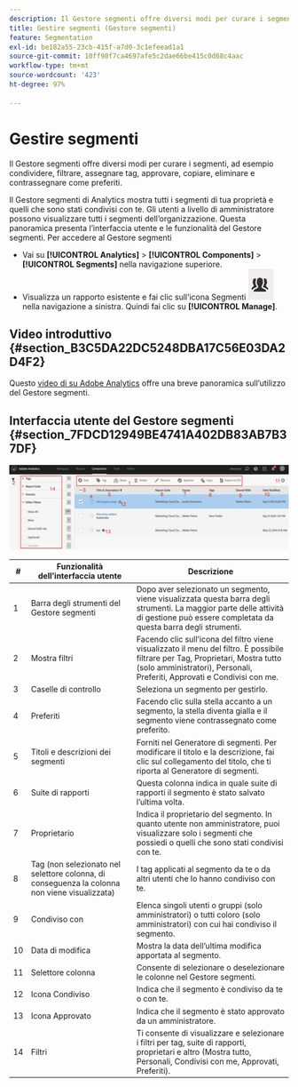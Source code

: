 ```yaml
---
description: Il Gestore segmenti offre diversi modi per curare i segmenti, ad esempio condividere, filtrare, assegnare tag, approvare, copiare, eliminare e contrassegnare come preferiti.
title: Gestire segmenti (Gestore segmenti)
feature: Segmentation
exl-id: be182a55-23cb-415f-a7d0-3c1efeead1a1
source-git-commit: 10ff98f7ca4697afe5c2dae66be415c0d68c4aac
workflow-type: tm+mt
source-wordcount: '423'
ht-degree: 97%

---
```


# Gestire segmenti

Il Gestore segmenti offre diversi modi per curare i segmenti, ad esempio condividere, filtrare, assegnare tag, approvare, copiare, eliminare e contrassegnare come preferiti.

Il Gestore segmenti di Analytics mostra tutti i segmenti di tua proprietà e quelli che sono stati condivisi con te. Gli utenti a livello di amministratore possono visualizzare tutti i segmenti dell’organizzazione. Questa panoramica presenta l’interfaccia utente e le funzionalità del Gestore segmenti. Per accedere al Gestore segmenti

* Vai su **[!UICONTROL Analytics]** > **[!UICONTROL Components]** > **[!UICONTROL Segments]** nella navigazione superiore.
* Visualizza un rapporto esistente e fai clic sull’icona Segmenti ![](assets/segment_icon.png) nella navigazione a sinistra. Quindi fai clic su **[!UICONTROL Manage]**.

## Video introduttivo {#section_B3C5DA22DC5248DBA17C56E03DA2D4F2}

Questo [video di su Adobe Analytics](https://experienceleague.adobe.com/docs/analytics-learn/tutorials/components/segmentation/segment-management-and-sharing.html) offre una breve panoramica sull’utilizzo del Gestore segmenti.

## Interfaccia utente del Gestore segmenti {#section_7FDCD12949BE4741A402DB83AB7B37DF}

![](assets/segment_manager_ui.png)

| # | Funzionalità dell’interfaccia utente | Descrizione |
|---|---|---|
| 1 | Barra degli strumenti del Gestore segmenti | Dopo aver selezionato un segmento, viene visualizzata questa barra degli strumenti. La maggior parte delle attività di gestione può essere completata da questa barra degli strumenti. |
| 2 | Mostra filtri | Facendo clic sull’icona del filtro viene visualizzato il menu del filtro. È possibile filtrare per Tag, Proprietari, Mostra tutto (solo amministratori), Personali, Preferiti, Approvati e Condivisi con me. |
| 3 | Caselle di controllo | Seleziona un segmento per gestirlo. |
| 4 | Preferiti | Facendo clic sulla stella accanto a un segmento, la stella diventa gialla e il segmento viene contrassegnato come preferito. |
| 5 | Titoli e descrizioni dei segmenti | Forniti nel Generatore di segmenti. Per modificare il titolo e la descrizione, fai clic sul collegamento del titolo, che ti riporta al Generatore di segmenti. |
| 6 | Suite di rapporti | Questa colonna indica in quale suite di rapporti il segmento è stato salvato l’ultima volta. |
| 7 | Proprietario | Indica il proprietario del segmento. In quanto utente non amministratore, puoi visualizzare solo i segmenti che possiedi o quelli che sono stati condivisi con te. |
| 8 | Tag (non selezionato nel selettore colonna, di conseguenza la colonna non viene visualizzata) | I tag applicati al segmento da te o da altri utenti che lo hanno condiviso con te. |
| 9 | Condiviso con | Elenca singoli utenti o gruppi (solo amministratori) o tutti coloro (solo amministratori) con cui hai condiviso il segmento. |
| 10 | Data di modifica | Mostra la data dell’ultima modifica apportata al segmento. |
| 11 | Selettore colonna | Consente di selezionare o deselezionare le colonne nel Gestore segmenti. |
| 12 | Icona Condiviso | Indica che il segmento è condiviso da te o con te. |
| 13 | Icona Approvato | Indica che il segmento è stato approvato da un amministratore. |
| 14 | Filtri | Ti consente di visualizzare e selezionare i filtri per tag, suite di rapporti, proprietari e altro (Mostra tutto, Personali, Condivisi con me, Approvati, Preferiti). |
